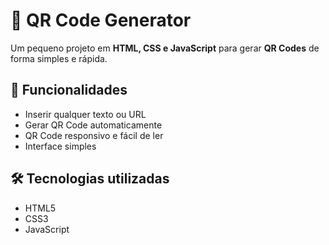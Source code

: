 # 📱 QR Code Generator

Um pequeno projeto em **HTML, CSS e JavaScript** para gerar **QR Codes** de forma simples e rápida.

## 🚀 Funcionalidades
- Inserir qualquer texto ou URL
- Gerar QR Code automaticamente
- QR Code responsivo e fácil de ler
- Interface simples

## 🛠️ Tecnologias utilizadas
- HTML5
- CSS3
- JavaScript

